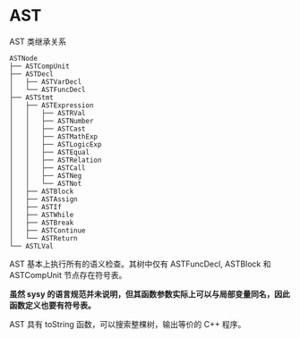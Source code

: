 # AST


AST 类继承关系

```
ASTNode
├── ASTCompUnit
├── ASTDecl
│	├── ASTVarDecl
│	└── ASTFuncDecl
├── ASTStmt
│	├── ASTExpression
│	│   ├── ASTRVal
│	│   ├── ASTNumber
│	│   ├── ASTCast
│	│   ├── ASTMathExp
│	│   ├── ASTLogicExp
│	│   ├── ASTEqual
│	│   ├── ASTRelation
│	│   ├── ASTCall
│	│   ├── ASTNeg
│	│   └── ASTNot
│	├── ASTBlock
│	├── ASTAssign
│	├── ASTIf
│	├── ASTWhile
│	├── ASTBreak
│	├── ASTContinue
│	└── ASTReturn
└── ASTLVal
```

AST 基本上执行所有的语义检查。其树中仅有 ASTFuncDecl, ASTBlock 和 ASTCompUnit 节点存在符号表。

**虽然 sysy 的语言规范并未说明，但其函数参数实际上可以与局部变量同名，因此函数定义也要有符号表。**

AST 具有 toString 函数，可以搜索整棵树，输出等价的 C++ 程序。

